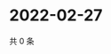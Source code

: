 # 2022-02-27

共 0 条

<!-- BEGIN WEIBO -->
<!-- 最后更新时间 Sun Feb 27 2022 14:00:44 GMT+0800 (China Standard Time) -->

<!-- END WEIBO -->

